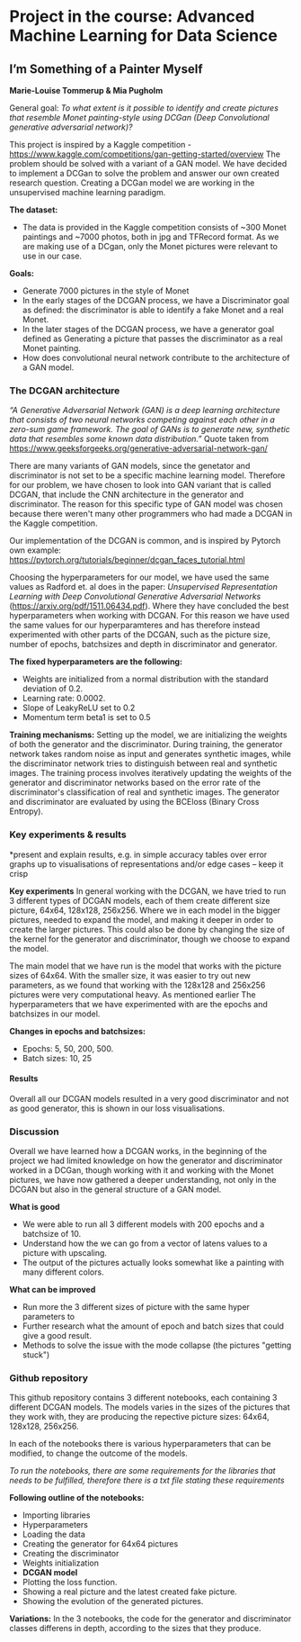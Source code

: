 # Project in the course: Advanced Machine Learning for Data Science

## I’m Something of a Painter Myself
**Marie-Louise Tommerup & Mia Pugholm**

General goal: *To what extent is it possible to identify and create pictures that resemble Monet painting-style using DCGan (Deep Convolutional generative adversarial network)?*

This project is inspired by a Kaggle competition - https://www.kaggle.com/competitions/gan-getting-started/overview 
The problem should be solved with a variant of a GAN model. We have decided to implement a DCGan to solve the problem and answer our own created research question. Creating a DCGan model we are working in the unsupervised machine learning paradigm. 

**The dataset:** 
- The data is provided in the Kaggle competition consists of ~300 Monet paintings and ~7000 photos, both in jpg and TFRecord format. As we are making use of a DCgan, only the Monet pictures were relevant to use in our case.

**Goals:**
- Generate 7000 pictures in the style of Monet
- In the early stages of the DCGAN process, we have a Discriminator goal as defined: the discriminator is able to identify a fake Monet and a real Monet. 
- In the later stages of the DCGAN process, we have a generator goal defined as Generating a picture that passes the discriminator as a real Monet painting.
- How does convolutional neural network contribute to the architecture of a GAN model.

### The DCGAN architecture
*“A Generative Adversarial Network (GAN) is a deep learning architecture that consists of two neural networks competing against each other in a zero-sum game framework. The goal of GANs is to generate new, synthetic data that resembles some known data distribution.”* Quote taken from https://www.geeksforgeeks.org/generative-adversarial-network-gan/

There are many variants of GAN models, since the genetator and discriminator is not set to be a specific machine learning model. Therefore for our problem, we have chosen to look into GAN variant that is called DCGAN, that include the CNN architecture in the generator and discriminator. The reason for this specific type of GAN model was chosen because there weren't many other programmers who had made a DCGAN in the Kaggle competition. 

Our implementation of the DCGAN is common, and is inspired by Pytorch own example: https://pytorch.org/tutorials/beginner/dcgan_faces_tutorial.html

Choosing the hyperparameters for our model, we have used the same values as Radford et. al does in the paper: *Unsupervised Representation Learning with Deep Convolutional Generative Adversarial Networks* (https://arxiv.org/pdf/1511.06434.pdf). Where they have concluded the best hyperparameters when working with DCGAN. For this reason we have used the same values for our hyperparamteres and has therefore instead experimented with other parts of the DCGAN, such as the picture size, number of epochs, batchsizes and depth in discriminator and generator. 

**The fixed hyperparameters are the following:** 
- Weights are initialized from a normal distribution with the standard deviation of 0.2. 
- Learning rate: 0.0002.
- Slope of LeakyReLU set to 0.2
- Momentum term beta1 is set to 0.5

**Training mechanisms:**
Setting up the model, we are initializing the weights of both the generator and the discriminator. During training, the generator network takes random noise as input and generates synthetic images, while the discriminator network tries to distinguish between real and synthetic images. The training process involves iteratively updating the weights of the generator and discriminator networks based on the error rate of the discriminator's classification of real and synthetic images. The generator and discriminator are evaluated by using the BCEloss (Binary Cross Entropy).

### Key experiments & results
*present and explain results, e.g. in simple accuracy tables over error graphs up to visualisations of representations and/or edge cases – keep it crisp

**Key experiments**
In general working with the DCGAN, we have tried to run 3 different types of DCGAN models, each of them create different size picture, 64x64, 128x128, 256x256. Where we in each model in the bigger pictures, needed to expand the model, and making it deeper in order to create the larger pictures. This could also be done by changing the size of the kernel for the generator and discriminator, though we choose to expand the model. 

The main model that we have run is the model that works with the picture sizes of 64x64. With the smaller size, it was easier to try out new parameters, as we found that working with the 128x128 and 256x256 pictures were very computational heavy. As mentioned earlier The hyperparameters that we have experimented with are the epochs and batchsizes in our model.

**Changes in epochs and batchsizes:**
- Epochs: 5, 50, 200, 500.
- Batch sizes: 10, 25

#### Results

Overall all our DCGAN models resulted in a very good discriminator and not as good generator, this is shown in our loss visualisations. 



### Discussion 
Overall we have learned how a DCGAN works, in the beginning of the project we had limited knowledge on how the generator and discriminator worked in a DCGan, though working with it and working with the Monet pictures, we have now gathered a deeper understanding, not only in the DCGAN but also in the general structure of a GAN model.  

**What is good**
- We were able to run all 3 different models with 200 epochs and a batchsize of 10. 
- Understand how the we can go from a vector of latens values to a picture with upscaling. 
- The output of the pictures actually looks somewhat like a painting with many different colors.  

**What can be improved**
- Run more the 3 different sizes of picture with the same hyper parameters to
- Further research what the amount of epoch and batch sizes that could give a good result. 
- Methods to solve the issue with the mode collapse (the pictures "getting stuck") 


### Github repository
This github repository contains 3 different notebooks, each containing 3 different DCGAN models. The models varies in the sizes of the pictures that they work with, they are producing the repective picture sizes: 64x64, 128x128, 256x256. 

In each of the notebooks there is various hyperparameters that can be modified, to change the outcome of the models.  

*To run the notebooks, there are some requirements for the libraries that needs to be fulfilled, therefore there is a txt file stating these requirements*

**Following outline of the notebooks:**
- Importing libraries 
- Hyperparameters
- Loading the data
- Creating the generator for 64x64 pictures
- Creating the discriminator
- Weights initialization
- **DCGAN model**
- Plotting the loss function. 
- Showing a real picture and the latest created fake picture. 
- Showing the evolution of the generated pictures. 

**Variations:** In the 3 notebooks, the code for the generator and discriminator classes differens in depth, according to the sizes that they produce.  
